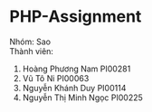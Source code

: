 # PHP-Assignment

Nhóm: Sao  
Thành viên:  
1.	Hoàng Phương Nam	    PI00281
2.	Vũ Tô Ni	            PI00063
3.	Nguyễn Khánh Duy	    PI00114
4.	Nguyễn Thị Minh Ngọc	PI00225
